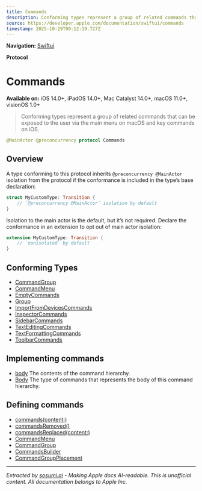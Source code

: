 ```yaml
---
title: Commands
description: Conforming types represent a group of related commands that can be exposed to the user via the main menu on macOS and key commands on iOS.
source: https://developer.apple.com/documentation/swiftui/commands
timestamp: 2025-10-29T00:12:19.727Z
---
```


**Navigation:** [Swiftui](/documentation/swiftui)

**Protocol**

# Commands

**Available on:** iOS 14.0+, iPadOS 14.0+, Mac Catalyst 14.0+, macOS 11.0+, visionOS 1.0+

> Conforming types represent a group of related commands that can be exposed to the user via the main menu on macOS and key commands on iOS.

```swift
@MainActor @preconcurrency protocol Commands
```

## Overview

A type conforming to this protocol inherits `@preconcurrency @MainActor` isolation from the protocol if the conformance is included in the type’s base declaration:

```swift
struct MyCustomType: Transition {
    // `@preconcurrency @MainActor` isolation by default
}
```

Isolation to the main actor is the default, but it’s not required. Declare the conformance in an extension to opt out of main actor isolation:

```swift
extension MyCustomType: Transition {
    // `nonisolated` by default
}
```

## Conforming Types

- [CommandGroup](/documentation/swiftui/commandgroup)
- [CommandMenu](/documentation/swiftui/commandmenu)
- [EmptyCommands](/documentation/swiftui/emptycommands)
- [Group](/documentation/swiftui/group)
- [ImportFromDevicesCommands](/documentation/swiftui/importfromdevicescommands)
- [InspectorCommands](/documentation/swiftui/inspectorcommands)
- [SidebarCommands](/documentation/swiftui/sidebarcommands)
- [TextEditingCommands](/documentation/swiftui/texteditingcommands)
- [TextFormattingCommands](/documentation/swiftui/textformattingcommands)
- [ToolbarCommands](/documentation/swiftui/toolbarcommands)

## Implementing commands

- [body](/documentation/swiftui/commands/body-swift.property) The contents of the command hierarchy.
- [Body](/documentation/swiftui/commands/body-swift.associatedtype) The type of commands that represents the body of this command hierarchy.

## Defining commands

- [commands(content:)](/documentation/swiftui/scene/commands(content:))
- [commandsRemoved()](/documentation/swiftui/scene/commandsremoved())
- [commandsReplaced(content:)](/documentation/swiftui/scene/commandsreplaced(content:))
- [CommandMenu](/documentation/swiftui/commandmenu)
- [CommandGroup](/documentation/swiftui/commandgroup)
- [CommandsBuilder](/documentation/swiftui/commandsbuilder)
- [CommandGroupPlacement](/documentation/swiftui/commandgroupplacement)

---

*Extracted by [sosumi.ai](https://sosumi.ai) - Making Apple docs AI-readable.*
*This is unofficial content. All documentation belongs to Apple Inc.*
